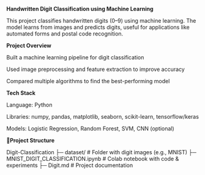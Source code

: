 **Handwritten Digit Classification using Machine Learning**

This project classifies handwritten digits (0–9) using machine learning. The model learns from images and predicts digits, useful for applications like automated forms and postal code recognition.

**Project Overview**

Built a machine learning pipeline for digit classification

Used image preprocessing and feature extraction to improve accuracy

Compared multiple algorithms to find the best-performing model

**Tech Stack**

Language: Python

Libraries: numpy, pandas, matplotlib, seaborn, scikit-learn, tensorflow/keras

Models: Logistic Regression, Random Forest, SVM, CNN (optional)

**📂Project Structure**

Digit-Classification
├─ dataset/ # Folder with digit images (e.g., MNIST)
├─ MNIST_DIGIT_CLASSIFICATION.ipynb # Colab notebook with code & experiments
├─ Digit.md # Project documentation
